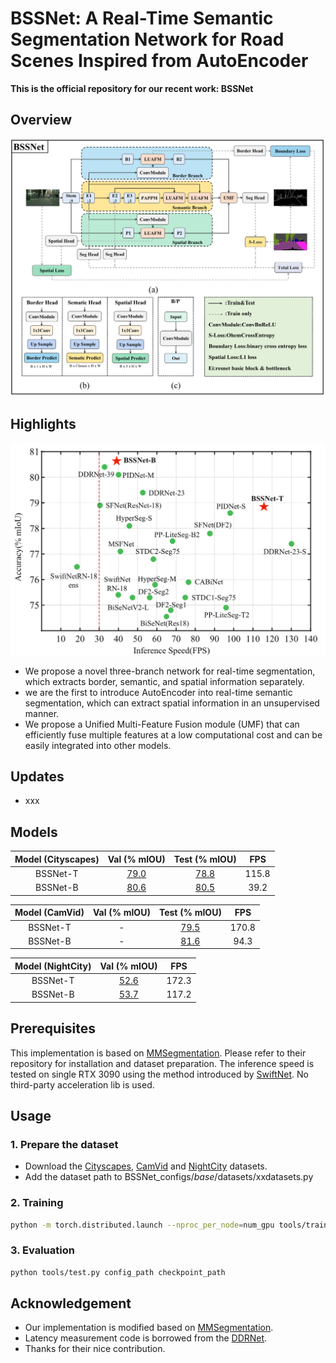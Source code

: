 # **BSSNet: A Real-Time Semantic Segmentation Network for Road Scenes Inspired from AutoEncoder**
**This is the official repository for our recent work: BSSNet**
## Overview
<p align="center">
  <img src="figs\overall.png" alt="overview-of-our-method" width="700"/></br>
</p>

## Highlights
<p align="center">
  <img src="figs\acc_speed.png" alt="overview-of-our-method" width="600"/></br>
</p>

- We propose a novel three-branch network for real-time segmentation, which extracts border, semantic, and spatial information separately.
- we are the first to introduce AutoEncoder into real-time semantic segmentation, which can extract spatial information in an unsupervised manner.
- We propose a Unified Multi-Feature Fusion module (UMF) that can efficiently fuse multiple features at a low computational cost and can be easily integrated into other models.

## Updates
   - xxx


## Models

| Model (Cityscapes) | Val (% mIOU) | Test (% mIOU)| FPS |
|:-:|:-:|:-:|:-:|
| BSSNet-T | [79.0](https://drive.google.com/drive/folders/1aGz045inLcunQZfE8zl-N1JdCQFlxuOO?usp=drive_link) | [78.8](https://www.cityscapes-dataset.com/anonymous-results/?id=2b80f24f17f49d53b078768732e60d000220fd03ad056a713d9a6d6650c6c7eb) | 115.8 |
| BSSNet-B | [80.6](https://drive.google.com/drive/folders/1aGz045inLcunQZfE8zl-N1JdCQFlxuOO?usp=drive_link) | [80.5](https://www.cityscapes-dataset.com/anonymous-results/?id=8beaeef3b29f3dd6684a7d2b98a22d9586877ab2309dc5eebba814b95a46e0c8) | 39.2 |


| Model (CamVid) | Val (% mIOU) | Test (% mIOU)| FPS |
|:-:|:-:|:-:|:-:|
| BSSNet-T |-| [79.5](https://drive.google.com/drive/folders/1aGz045inLcunQZfE8zl-N1JdCQFlxuOO?usp=drive_link) | 170.8 |
| BSSNet-B |-| [81.6](https://drive.google.com/drive/folders/1aGz045inLcunQZfE8zl-N1JdCQFlxuOO?usp=drive_link) | 94.3 |

| Model (NightCity) | Val (% mIOU) | FPS |
|:-:|:-:|:-:|
| BSSNet-T| [52.6](https://drive.google.com/drive/folders/1aGz045inLcunQZfE8zl-N1JdCQFlxuOO?usp=drive_link) | 172.3 |
| BSSNet-B| [53.7](https://drive.google.com/drive/folders/1aGz045inLcunQZfE8zl-N1JdCQFlxuOO?usp=drive_link) | 117.2 |



## Prerequisites
This implementation is based on [MMSegmentation](https://github.com/open-mmlab/mmsegmentation). Please refer to their repository for installation and dataset preparation. The inference speed is tested on single RTX 3090 using the method introduced by [SwiftNet](https://arxiv.org/pdf/1903.08469.pdf). No third-party acceleration lib is used.

## Usage
### 1. Prepare the dataset

* Download the [Cityscapes](https://www.cityscapes-dataset.com/), [CamVid](http://mi.eng.cam.ac.uk/research/projects/VideoRec/CamVid/) and [NightCity](https://dmcv.sjtu.edu.cn/people/phd/tanxin/NightCity/index.html) datasets.
* Add the dataset path to BSSNet_configs/_base_/datasets/xxdatasets.py

### 2. Training

````bash
python -m torch.distributed.launch --nproc_per_node=num_gpu tools/train.py configs_path --launcher pytorch
````

### 3. Evaluation

````bash
python tools/test.py config_path checkpoint_path
````


<!-- ## Citation

If you think this implementation is useful for your work, please cite our paper:
```
@misc{xu2022pidnet,
      title={PIDNet: A Real-time Semantic Segmentation Network Inspired from PID Controller}, 
      author={Jiacong Xu and Zixiang Xiong and Shankar P. Bhattacharyya},
      year={2022},
      eprint={2206.02066},
      archivePrefix={arXiv},
      primaryClass={cs.CV}
}
``` -->

## Acknowledgement

* Our implementation is modified based on [MMSegmentation](https://github.com/open-mmlab/mmsegmentation).
* Latency measurement code is borrowed from the [DDRNet](https://github.com/ydhongHIT/DDRNet).
* Thanks for their nice contribution.

